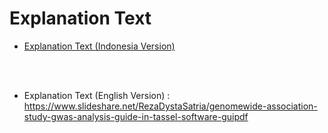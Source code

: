 # Explanation Text

* [Explanation Text (Indonesia Version)](https://www.slideshare.net/RezaDystaSatria/panduan-analisis-genomewide-association-study-gwas-dalam-software-tassel-guipdf)
<br>
<br>

* Explanation Text (English Version) : https://www.slideshare.net/RezaDystaSatria/genomewide-association-study-gwas-analysis-guide-in-tassel-software-guipdf
